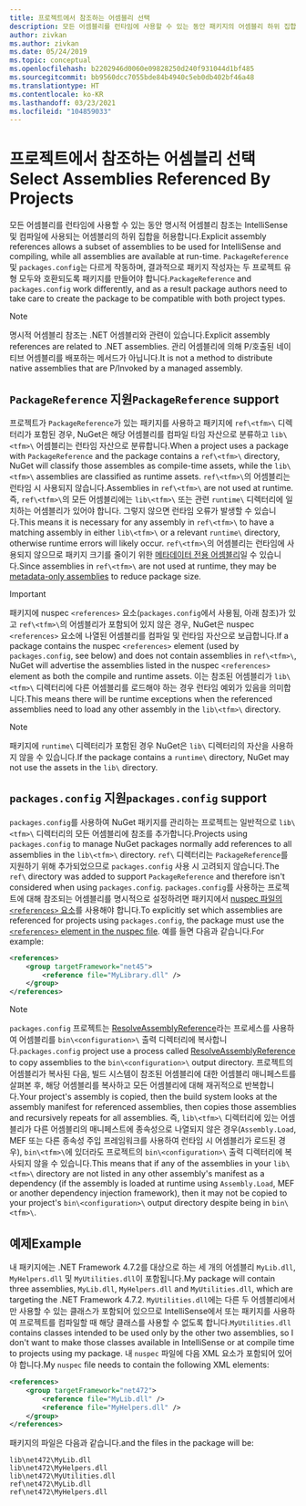 ```yaml
---
title: 프로젝트에서 참조하는 어셈블리 선택
description: 모든 어셈블리를 런타임에 사용할 수 있는 동안 패키지의 어셈블리 하위 집합을 컴파일러에서 사용할 수 있도록 합니다.
author: zivkan
ms.author: zivkan
ms.date: 05/24/2019
ms.topic: conceptual
ms.openlocfilehash: b2202946d0060e09828250d240f931044d1bf485
ms.sourcegitcommit: bb9560dcc7055bde84b4940c5eb0db402bf46a48
ms.translationtype: HT
ms.contentlocale: ko-KR
ms.lasthandoff: 03/23/2021
ms.locfileid: "104859033"
---
```

# <a name="select-assemblies-referenced-by-projects"></a><span data-ttu-id="565a5-103">프로젝트에서 참조하는 어셈블리 선택</span><span class="sxs-lookup"><span data-stu-id="565a5-103">Select Assemblies Referenced By Projects</span></span>

<span data-ttu-id="565a5-104">모든 어셈블리를 런타임에 사용할 수 있는 동안 명시적 어셈블리 참조는 IntelliSense 및 컴파일에 사용되는 어셈블리의 하위 집합을 허용합니다.</span><span class="sxs-lookup"><span data-stu-id="565a5-104">Explicit assembly references allows a subset of assemblies to be used for IntelliSense and compiling, while all assemblies are available at run-time.</span></span> <span data-ttu-id="565a5-105">`PackageReference` 및 `packages.config`는 다르게 작동하며, 결과적으로 패키지 작성자는 두 프로젝트 유형 모두와 호환되도록 패키지를 만들어야 합니다.</span><span class="sxs-lookup"><span data-stu-id="565a5-105">`PackageReference` and `packages.config` work differently, and as a result package authors need to take care to create the package to be compatible with both project types.</span></span>

> [!Note]
> <span data-ttu-id="565a5-106">명시적 어셈블리 참조는 .NET 어셈블리와 관련이 있습니다.</span><span class="sxs-lookup"><span data-stu-id="565a5-106">Explicit assembly references are related to .NET assemblies.</span></span> <span data-ttu-id="565a5-107">관리 어셈블리에 의해 P/호출된 네이티브 어셈블리를 배포하는 메서드가 아닙니다.</span><span class="sxs-lookup"><span data-stu-id="565a5-107">It is not a method to distribute native assemblies that are P/Invoked by a managed assembly.</span></span>

## <a name="packagereference-support"></a><span data-ttu-id="565a5-108">`PackageReference` 지원</span><span class="sxs-lookup"><span data-stu-id="565a5-108">`PackageReference` support</span></span>

<span data-ttu-id="565a5-109">프로젝트가 `PackageReference`가 있는 패키지를 사용하고 패키지에 `ref\<tfm>\` 디렉터리가 포함된 경우, NuGet은 해당 어셈블리를 컴파일 타임 자산으로 분류하고 `lib\<tfm>\` 어셈블리는 런타임 자산으로 분류합니다.</span><span class="sxs-lookup"><span data-stu-id="565a5-109">When a project uses a package with `PackageReference` and the package contains a `ref\<tfm>\` directory, NuGet will classify those assembles as compile-time assets, while the `lib\<tfm>\` assemblies are classified as runtime assets.</span></span> <span data-ttu-id="565a5-110">`ref\<tfm>\`의 어셈블리는 런타임 시 사용되지 않습니다.</span><span class="sxs-lookup"><span data-stu-id="565a5-110">Assemblies in `ref\<tfm>\` are not used at runtime.</span></span> <span data-ttu-id="565a5-111">즉, `ref\<tfm>\`의 모든 어셈블리에는 `lib\<tfm>\` 또는 관련 `runtime\` 디렉터리에 일치하는 어셈블리가 있어야 합니다. 그렇지 않으면 런타임 오류가 발생할 수 있습니다.</span><span class="sxs-lookup"><span data-stu-id="565a5-111">This means it is necessary for any assembly in `ref\<tfm>\` to have a matching assembly in either `lib\<tfm>\` or a relevant `runtime\` directory, otherwise runtime errors will likely occur.</span></span> <span data-ttu-id="565a5-112">`ref\<tfm>\`의 어셈블리는 런타임에 사용되지 않으므로 패키지 크기를 줄이기 위한 [메타데이터 전용 어셈블리](https://github.com/dotnet/roslyn/blob/main/docs/features/refout.md)일 수 있습니다.</span><span class="sxs-lookup"><span data-stu-id="565a5-112">Since assemblies in `ref\<tfm>\` are not used at runtime, they may be [metadata-only assemblies](https://github.com/dotnet/roslyn/blob/main/docs/features/refout.md) to reduce package size.</span></span>

> [!Important]
> <span data-ttu-id="565a5-113">패키지에 nuspec `<references>` 요소(`packages.config`에서 사용됨, 아래 참조)가 있고 `ref\<tfm>\`의 어셈블리가 포함되어 있지 않은 경우, NuGet은 nuspec `<references>` 요소에 나열된 어셈블리를 컴파일 및 런타임 자산으로 보급합니다.</span><span class="sxs-lookup"><span data-stu-id="565a5-113">If a package contains the nuspec `<references>` element (used by `packages.config`, see below) and does not contain assemblies in `ref\<tfm>\`, NuGet will advertise the assemblies listed in the nuspec `<references>` element as both the compile and runtime assets.</span></span> <span data-ttu-id="565a5-114">이는 참조된 어셈블리가 `lib\<tfm>\` 디렉터리에 다른 어셈블리를 로드해야 하는 경우 런타임 예외가 있음을 의미합니다.</span><span class="sxs-lookup"><span data-stu-id="565a5-114">This means there will be runtime exceptions when the referenced assemblies need to load any other assembly in the `lib\<tfm>\` directory.</span></span>

> [!Note]
> <span data-ttu-id="565a5-115">패키지에 `runtime\` 디렉터리가 포함된 경우 NuGet은 `lib\` 디렉터리의 자산을 사용하지 않을 수 있습니다.</span><span class="sxs-lookup"><span data-stu-id="565a5-115">If the package contains a `runtime\` directory, NuGet may not use the assets in the `lib\` directory.</span></span>

## <a name="packagesconfig-support"></a><span data-ttu-id="565a5-116">`packages.config` 지원</span><span class="sxs-lookup"><span data-stu-id="565a5-116">`packages.config` support</span></span>

<span data-ttu-id="565a5-117">`packages.config`를 사용하여 NuGet 패키지를 관리하는 프로젝트는 일반적으로 `lib\<tfm>\` 디렉터리의 모든 어셈블리에 참조를 추가합니다.</span><span class="sxs-lookup"><span data-stu-id="565a5-117">Projects using `packages.config` to manage NuGet packages normally add references to all assemblies in the `lib\<tfm>\` directory.</span></span> <span data-ttu-id="565a5-118">`ref\` 디렉터리는 `PackageReference`를 지원하기 위해 추가되었으므로 `packages.config` 사용 시 고려되지 않습니다.</span><span class="sxs-lookup"><span data-stu-id="565a5-118">The `ref\` directory was added to support `PackageReference` and therefore isn't considered when using `packages.config`.</span></span> <span data-ttu-id="565a5-119">`packages.config`를 사용하는 프로젝트에 대해 참조되는 어셈블리를 명시적으로 설정하려면 패키지에서 [nuspec 파일의 `<references>` 요소](../reference/nuspec.md#explicit-assembly-references)를 사용해야 합니다.</span><span class="sxs-lookup"><span data-stu-id="565a5-119">To explicitly set which assemblies are referenced for projects using `packages.config`, the package must use the [`<references>` element in the nuspec file](../reference/nuspec.md#explicit-assembly-references).</span></span> <span data-ttu-id="565a5-120">예를 들면 다음과 같습니다.</span><span class="sxs-lookup"><span data-stu-id="565a5-120">For example:</span></span>

```xml
<references>
    <group targetFramework="net45">
        <reference file="MyLibrary.dll" />
    </group>
</references>
```

> [!Note]
> <span data-ttu-id="565a5-121">`packages.config` 프로젝트는 [ResolveAssemblyReference](https://github.com/Microsoft/msbuild/blob/main/documentation/wiki/ResolveAssemblyReference.md)라는 프로세스를 사용하여 어셈블리를 `bin\<configuration>\` 출력 디렉터리에 복사합니다.</span><span class="sxs-lookup"><span data-stu-id="565a5-121">`packages.config` project use a process called [ResolveAssemblyReference](https://github.com/Microsoft/msbuild/blob/main/documentation/wiki/ResolveAssemblyReference.md) to copy assemblies to the `bin\<configuration>\` output directory.</span></span> <span data-ttu-id="565a5-122">프로젝트의 어셈블리가 복사된 다음, 빌드 시스템이 참조된 어셈블리에 대한 어셈블리 매니페스트를 살펴본 후, 해당 어셈블리를 복사하고 모든 어셈블리에 대해 재귀적으로 반복합니다.</span><span class="sxs-lookup"><span data-stu-id="565a5-122">Your project's assembly is copied, then the build system looks at the assembly manifest for referenced assemblies, then copies those assemblies and recursively repeats for all assemblies.</span></span> <span data-ttu-id="565a5-123">즉, `lib\<tfm>\` 디렉터리에 있는 어셈블리가 다른 어셈블리의 매니페스트에 종속성으로 나열되지 않은 경우(`Assembly.Load`, MEF 또는 다른 종속성 주입 프레임워크를 사용하여 런타임 시 어셈블리가 로드된 경우), `bin\<tfm>\`에 있더라도 프로젝트의 `bin\<configuration>\` 출력 디렉터리에 복사되지 않을 수 있습니다.</span><span class="sxs-lookup"><span data-stu-id="565a5-123">This means that if any of the assemblies in your `lib\<tfm>\` directory are not listed in any other assembly's manifest as a dependency (if the assembly is loaded at runtime using `Assembly.Load`, MEF or another dependency injection framework), then it may not be copied to your project's `bin\<configuration>\` output directory despite being in `bin\<tfm>\`.</span></span>

## <a name="example"></a><span data-ttu-id="565a5-124">예제</span><span class="sxs-lookup"><span data-stu-id="565a5-124">Example</span></span>

<span data-ttu-id="565a5-125">내 패키지에는 .NET Framework 4.7.2를 대상으로 하는 세 개의 어셈블리 `MyLib.dll`, `MyHelpers.dll` 및 `MyUtilities.dll`이 포함됩니다.</span><span class="sxs-lookup"><span data-stu-id="565a5-125">My package will contain three assemblies, `MyLib.dll`, `MyHelpers.dll` and `MyUtilities.dll`, which are targeting the .NET Framework 4.7.2.</span></span> <span data-ttu-id="565a5-126">`MyUtilities.dll`에는 다른 두 어셈블리에서만 사용할 수 있는 클래스가 포함되어 있으므로 IntelliSense에서 또는 패키지를 사용하여 프로젝트를 컴파일할 때 해당 클래스를 사용할 수 없도록 합니다.</span><span class="sxs-lookup"><span data-stu-id="565a5-126">`MyUtilities.dll` contains classes intended to be used only by the other two assemblies, so I don't want to make those classes available in IntelliSense or at compile time to projects using my package.</span></span> <span data-ttu-id="565a5-127">내 `nuspec` 파일에 다음 XML 요소가 포함되어 있어야 합니다.</span><span class="sxs-lookup"><span data-stu-id="565a5-127">My `nuspec` file needs to contain the following XML elements:</span></span>

```xml
<references>
    <group targetFramework="net472">
        <reference file="MyLib.dll" />
        <reference file="MyHelpers.dll" />
    </group>
</references>
```

<span data-ttu-id="565a5-128">패키지의 파일은 다음과 같습니다.</span><span class="sxs-lookup"><span data-stu-id="565a5-128">and the files in the package will be:</span></span>

```text
lib\net472\MyLib.dll
lib\net472\MyHelpers.dll
lib\net472\MyUtilities.dll
ref\net472\MyLib.dll
ref\net472\MyHelpers.dll
```
